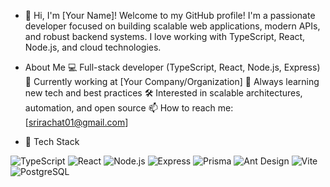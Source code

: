 - 👋 Hi, I'm [Your Name]!
Welcome to my GitHub profile!
I'm a passionate developer focused on building scalable web applications, modern APIs, and robust backend systems. I love working with TypeScript, React, Node.js, and cloud technologies.

- About Me
💻 Full-stack developer (TypeScript, React, Node.js, Express)
🏢 Currently working at [Your Company/Organization]
🌱 Always learning new tech and best practices
🛠️ Interested in scalable architectures, automation, and open source
📫 How to reach me: [srirachat01@gmail.com]


- 🧰 Tech Stack
<img alt="TypeScript" src="https://img.shields.io/badge/-TypeScript-007acc?style=flat-square&amp;logo=typescript">
<img alt="React" src="https://img.shields.io/badge/-React-61dafb?style=flat-square&amp;logo=react">
<img alt="Node.js" src="https://img.shields.io/badge/-Node.js-339933?style=flat-square&amp;logo=node.js">
<img alt="Express" src="https://img.shields.io/badge/-Express-000000?style=flat-square&amp;logo=express">
<img alt="Prisma" src="https://img.shields.io/badge/-Prisma-2D3748?style=flat-square&amp;logo=prisma">
<img alt="Ant Design" src="https://img.shields.io/badge/-Ant Design-0170FE?style=flat-square&amp;logo=ant-design">
<img alt="Vite" src="https://img.shields.io/badge/-Vite-646CFF?style=flat-square&amp;logo=vite">
<img alt="PostgreSQL" src="https://img.shields.io/badge/-PostgreSQL-336791?style=flat-square&amp;logo=postgresql">
<!---
swaggiesf5/swaggiesf5 is a ✨ special ✨ repository because its `README.md` (this file) appears on your GitHub profile.
You can click the Preview link to take a look at your changes.
--->

